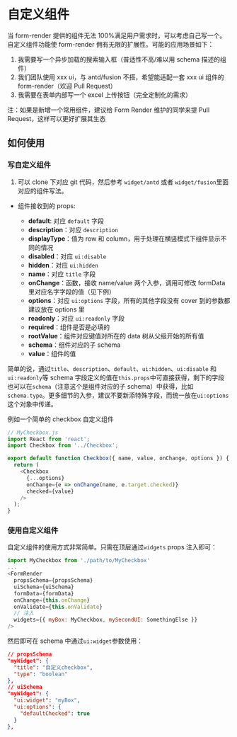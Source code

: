 # 自定义组件

当 form-render 提供的组件无法 100%满足用户需求时，可以考虑自己写一个。自定义组件功能使 form-render 佣有无限的扩展性。可能的应用场景如下：

1. 我需要写一个异步加载的搜索输入框（普适性不高/难以用 schema 描述的组件）
2. 我们团队使用 xxx ui，与 antd/fusion 不搭，希望能适配一套 xxx ui 组件的 form-render（欢迎 Pull Request）
3. 我需要在表单内部写一个 excel 上传按钮（完全定制化的需求）

注：如果是新增一个常用组件，建议给 Form Render 维护的同学来提 Pull Request，这样可以更好扩展其生态

## 如何使用

### 写自定义组件

1. 可以 clone 下对应 git 代码，然后参考 `widget/antd` 或者 `widget/fusion`里面对应的组件写法。

- 组件接收到的 props:

  - **default**: 对应 `default` 字段
  - **description**：对应 `description`
  - **displayType**：值为 row 和 column，用于处理在横竖模式下组件显示不同的情况
  - **disabled**：对应 `ui:disable`
  - **hidden**：对应 `ui:hidden`
  - **name**：对应 `title` 字段
  - **onChange**：函数，接收 name/value 两个入参，调用可修改 formData 里对应名字字段的值（见下例）
  - **options**：对应 `ui:options` 字段，所有的其他字段没有 cover 到的参数都建议放在 options 里
  - **readonly**：对应 `ui:readonly` 字段
  - **required**：组件是否是必填的
  - **rootValue**：组件对应键值对所在的 data 树从父级开始的所有值
  - **schema**：组件对应的子 schema
  - **value**：组件的值

简单的说，通过`title`、`description`、`default`、`ui:hidden`、`ui:disable` 和 `ui:readonly`等 schema 字段定义的值在`this.props`中可直接获得，剩下的字段也可以在`schema`（注意这个是组件对应的子 schema）中获得，比如`schema.type`。更多细节的入参，建议不要新添特殊字段，而统一放在`ui:options`这个对象中传递。

例如一个简单的 checkbox 自定义组件

```js
// MyCheckbox.js
import React from 'react';
import Checkbox from '../Checkbox';

export default function Checkbox({ name, value, onChange, options }) {
  return (
    <Checkbox
      {...options}
      onChange={e => onChange(name, e.target.checked)}
      checked={value}
    />
  );
}
```

### 使用自定义组件

自定义组件的使用方式非常简单。只需在顶层通过`widgets` props 注入即可：

```js
import MyCheckbox from './path/to/MyCheckbox'
...
<FormRender
  propsSchema={propsSchema}
  uiSchema={uiSchema}
  formData={formData}
  onChange={this.onChange}
  onValidate={this.onValidate}
  // 注入
  widgets={{ myBox: MyCheckbox, mySecondUI: SomethingElse }}
/>
```

然后即可在 schema 中通过`ui:widget`参数使用：

```json
// propsSchema
"myWidget": {
  "title": "自定义checkbox",
  "type": "boolean"
},
// uiSchema
"myWidget": {
  "ui:widget": "myBox",
  "ui:options": {
    "defaultChecked": true
  }
},
```

